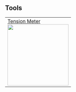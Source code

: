 ## Tools

<table>
  <tr>
    <td><a href="https://github.com/Diyshift/3D-Printer/tree/main/GT2%20Belt%20Tension%20Meter">Tension Meter</br>
      <img src="https://github.com/Diyshift/3D-Printer/raw/main/GT2%20Belt%20Tension%20Meter/Images/meteronbelt.JPG" style="width:200px;"/></a></br></td>
  </tr>
</table>
